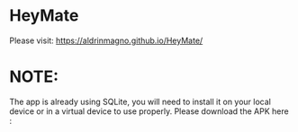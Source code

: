 # HeyMate
Please visit: https://aldrinmagno.github.io/HeyMate/

# NOTE:
The app is already using SQLite, you will need to install it on your local device or in a virtual device to use properly.
Please download the APK here : 
